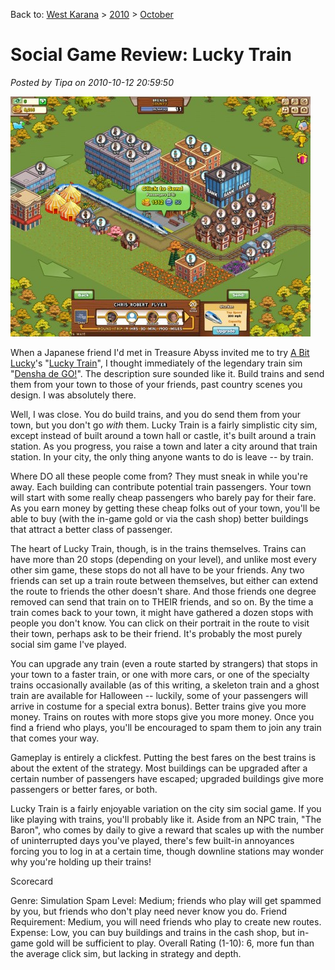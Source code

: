 Back to: [West Karana](/posts/westkarana.md) > [2010](/posts/2010/westkarana.md) > [October](./westkarana.md)
# Social Game Review: Lucky Train

*Posted by Tipa on 2010-10-12 20:59:50*

[![](../../../uploads/2010/10/Fullscreen-capture-10102010-21334-PM-480x384.jpg "Lucky Train")](../../../uploads/2010/10/Fullscreen-capture-10102010-21334-PM.jpg)

When a Japanese friend I'd met in Treasure Abyss invited me to try [A Bit Lucky](http://www.abitlucky.com/)'s "[Lucky Train](http://apps.facebook.com/luckytrain/)", I thought immediately of the legendary train sim "[Densha de GO!](http://en.wikipedia.org/wiki/Densha_de_Go!)". The description sure sounded like it. Build trains and send them from your town to those of your friends, past country scenes you design. I was absolutely there.

Well, I was close. You do build trains, and you do send them from your town, but you don't go *with* them. Lucky Train is a fairly simplistic city sim, except instead of built around a town hall or castle, it's built around a train station. As you progress, you raise a town and later a city around that train station. In your city, the only thing anyone wants to do is leave -- by train.

Where DO all these people come from? They must sneak in while you're away. Each building can contribute potential train passengers. Your town will start with some really cheap passengers who barely pay for their fare. As you earn money by getting these cheap folks out of your town, you'll be able to buy (with the in-game gold or via the cash shop) better buildings that attract a better class of passenger.

The heart of Lucky Train, though, is in the trains themselves. Trains can have more than 20 stops (depending on your level), and unlike most every other sim game, these stops do not all have to be your friends. Any two friends can set up a train route between themselves, but either can extend the route to friends the other doesn't share. And those friends one degree removed can send that train on to THEIR friends, and so on. By the time a train comes back to your town, it might have gathered a dozen stops with people you don't know. You can click on their portrait in the route to visit their town, perhaps ask to be their friend. It's probably the most purely social sim game I've played.

You can upgrade any train (even a route started by strangers) that stops in your town to a faster train, or one with more cars, or one of the specialty trains occasionally available (as of this writing, a skeleton train and a ghost train are available for Halloween -- luckily, some of your passengers will arrive in costume for a special extra bonus). Better trains give you more money. Trains on routes with more stops give you more money. Once you find a friend who plays, you'll be encouraged to spam them to join any train that comes your way.

Gameplay is entirely a clickfest. Putting the best fares on the best trains is about the extent of the strategy. Most buildings can be upgraded after a certain number of passengers have escaped; upgraded buildings give more passengers or better fares, or both. 

Lucky Train is a fairly enjoyable variation on the city sim social game. If you like playing with trains, you'll probably like it. Aside from an NPC train, "The Baron", who comes by daily to give a reward that scales up with the number of uninterrupted days you've played, there's few built-in annoyances forcing you to log in at a certain time, though downline stations may wonder why you're holding up their trains!

Scorecard

Genre: Simulation
Spam Level: Medium; friends who play will get spammed by you, but friends who don't play need never know you do.
Friend Requirement: Medium, you will need friends who play to create new routes.
Expense: Low, you can buy buildings and trains in the cash shop, but in-game gold will be sufficient to play.
Overall Rating (1-10): 6, more fun than the average click sim, but lacking in strategy and depth.

